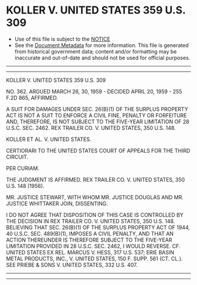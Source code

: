 ---
---

# KOLLER V. UNITED STATES 359 U.S. 309

* Use of this file is subject to the [NOTICE](https://github.com/publicdocs/notice/blob/master/NOTICE)
* See the [Document Metadata](../../../) for more information.
  This file is generated from historical government data; content and/or formatting may be inaccurate and out-of-date and should not be used for official purposes.

----------
----------

KOLLER V. UNITED STATES 359 U.S. 309

NO. 362.  ARGUED MARCH 26, 30, 1959 - DECIDED APRIL 20, 1959 - 255 F.2D 865, AFFIRMED.

A SUIT FOR DAMAGES UNDER SEC. 26(B)(1) OF THE SURPLUS PROPERTY ACT IS NOT A SUIT TO ENFORCE A CIVIL FINE, PENALTY OR FORFEITURE AND, THEREFORE, IS NOT SUBJECT TO THE FIVE-YEAR LIMITATION OF 28 U.S.C. SEC. 2462.  REX TRAILER CO. V. UNITED STATES, 350 U.S. 148.

KOLLER ET AL. V. UNITED STATES.

CERTIORARI TO THE UNITED STATES COURT OF APPEALS FOR THE THIRD CIRCUIT.

PER CURIAM.

THE JUDGMENT IS AFFIRMED.  REX TRAILER CO. V. UNITED STATES, 350 U.S. 148 (1956).

MR. JUSTICE STEWART, WITH WHOM MR. JUSTICE DOUGLAS AND MR. JUSTICE WHITTAKER JOIN, DISSENTING.

I DO NOT AGREE THAT DISPOSITION OF THIS CASE IS CONTROLLED BY THE DECISION IN REX TRAILER CO. V. UNITED STATES, 350 U.S. 148.  BELIEVING THAT SEC. 26(B)(1) OF THE SURPLUS PROPERTY ACT OF 1944, 40 U.S.C. SEC. 489(B)(1), IMPOSES A CIVIL PENALTY, AND THAT AN ACTION THEREUNDER IS THEREFORE SUBJECT TO THE FIVE-YEAR LIMITATION PROVIDED IN 28 U.S.C. SEC. 2462, I WOULD REVERSE.  CF. UNITED STATES EX REL. MARCUS V. HESS, 317 U.S. 537; ERIE BASIN METAL PRODUCTS, INC., V. UNITED STATES, 150 F. SUPP. 561 (CT. CL.).  SEE PRIEBE & SONS V. UNITED STATES, 332 U.S. 407.


----------
----------

